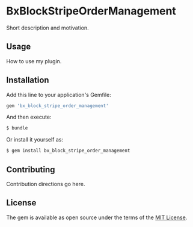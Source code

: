 # BxBlockStripeOrderManagement
Short description and motivation.

## Usage
How to use my plugin.

## Installation
Add this line to your application's Gemfile:

```ruby
gem 'bx_block_stripe_order_management'
```

And then execute:
```bash
$ bundle
```

Or install it yourself as:
```bash
$ gem install bx_block_stripe_order_management
```

## Contributing
Contribution directions go here.

## License
The gem is available as open source under the terms of the [MIT License](https://opensource.org/licenses/MIT).
